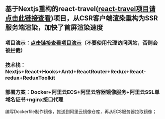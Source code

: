 ## 基于Nextjs重构的react-travel([react-travel项目请点击此链接查看](https://github.com/jsdegithub/react-travel))项目，从CSR客户端渲染重构为SSR服务端渲染，加快了首屏渲染速度

### 项目演示：[点击链接查看项目演示](http://8.217.9.69:3000/)（不要使用代理访问网站，否则会被拦截）

### 技术栈： Nextjs+React+Hooks+Antd+ReactRouter+Redux+React-redux+ReduxToolkit

### 部署方案：Docker+阿里云ECS+阿里云容器镜像服务+阿里云SSL单域名证书+nginx接口代理
编写Dockerfile制作镜像，推送到阿里云镜像仓库，再从ECS服务器拉取镜像；
